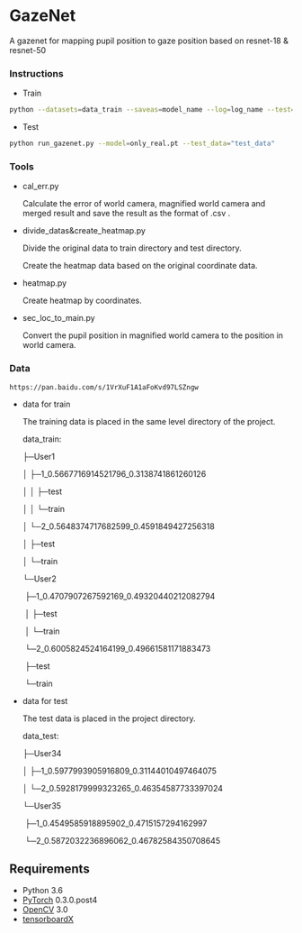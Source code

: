 # GazeNet
A gazenet for mapping pupil position to gaze position based on resnet-18 &amp; resnet-50

### Instructions

- Train

```bash
python --datasets=data_train --saveas=model_name --log=log_name --test=True
```

- Test

```bash
python run_gazenet.py --model=only_real.pt --test_data="test_data"
```

### Tools

- cal_err.py

  Calculate the error of world camera, magnified world camera and merged result and save the result as the format of .csv .

- divide_datas&create_heatmap.py

  Divide the original data to train directory  and test directory.

  Create the heatmap data based on the original coordinate data.

- heatmap.py

  Create heatmap by coordinates.

- sec_loc_to_main.py

  Convert the pupil position in  magnified world camera to the position in world camera.

### Data

```http
https://pan.baidu.com/s/1VrXuF1A1aFoKvd97LSZngw
```

- data for train

  The training data is placed in the same level directory of the project.

  data_train:

  ├─User1

  │  ├─1_0.5667716914521796_0.3138741861260126

  │  │  ├─test

  │  │  └─train

  │  └─2_0.5648374717682599_0.4591849427256318

  │      ├─test

  │      └─train

  └─User2

  ​    ├─1_0.4707907267592169_0.49320440212082794

  ​    │  ├─test

  ​    │  └─train

  ​    └─2_0.6005824524164199_0.49661581171883473

  ​        ├─test

  ​        └─train

- data for test

  The test data is placed in the project directory.

  data_test:
  
  ├─User34
  
  │  ├─1_0.5977993905916809_0.31144010497464075
  
  │  └─2_0.5928179999323265_0.46354587733397024
  
  └─User35
  
  ​    ├─1_0.4549585918895902_0.4715157294162997
  
  ​    └─2_0.5872032236896062_0.46782584350708645

## Requirements

- Python 3.6
- [PyTorch](http://pytorch.org/) 0.3.0.post4
- [OpenCV](https://opencv.org/opencv-3-3.html) 3.0
- [tensorboardX](https://github.com/lanpa/tensorboard-pytorch/tree/master/tensorboardX)
